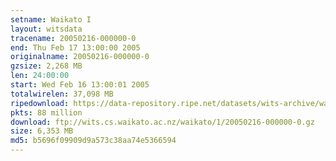 ```yaml
---
setname: Waikato I
layout: witsdata
tracename: 20050216-000000-0
end: Thu Feb 17 13:00:00 2005
originalname: 20050216-000000-0
gzsize: 2,268 MB
len: 24:00:00
start: Wed Feb 16 13:00:01 2005
totalwirelen: 37,098 MB
ripedownload: https://data-repository.ripe.net/datasets/wits-archive/waikato/1/20050216-000000-0.gz
pkts: 88 million
download: ftp://wits.cs.waikato.ac.nz/waikato/1/20050216-000000-0.gz
size: 6,353 MB
md5: b5696f09909d9a573c38aa74e5366594
---
```

